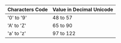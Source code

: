 | Characters Code | Value in Decimal Unicode | 
| - | - |
| '0' to '9' |  48 to 57 |
| 'A' to 'Z' | 65 to 90 |
| 'a' to 'z'  | 97 to 122 |
